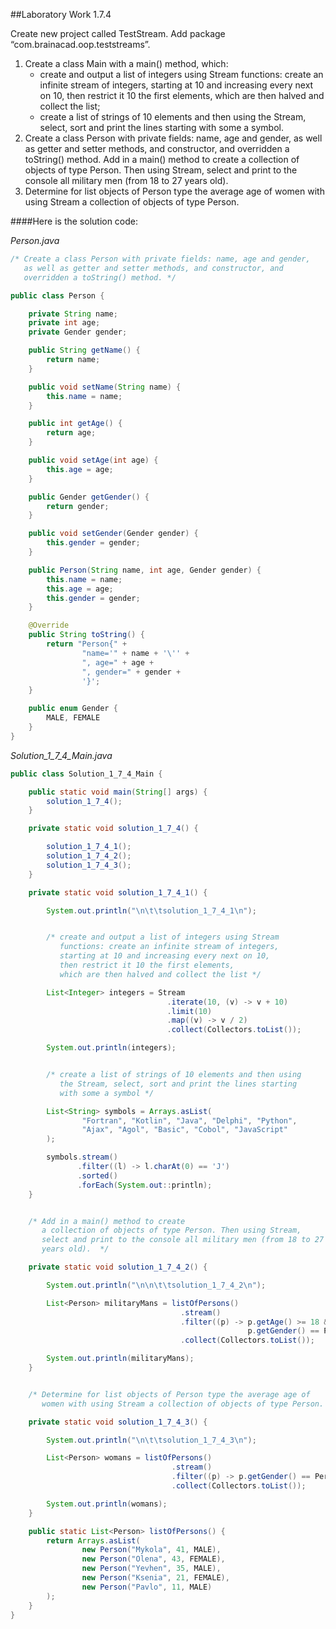 ##Laboratory Work 1.7.4

<p>
    <span>
        Create new project called TestStream. 
        Add package “com.brainacad.oop.teststreams”.
    </span>
</p> 

<ol>
    <li>
        Create a class Main with a main() method, which: 
        <ul>
            <li> create and output a list of integers using Stream 
                 functions: create an infinite stream of integers, 
                 starting at 10 and increasing every next on 10, 
                 then restrict it 10 the first elements, 
                 which are then halved and collect the list;
            </li>
            <li> create a list of strings of 10 elements and then using 
                 the Stream, select, sort and print the lines starting 
                 with some a symbol.
            </li>
         </ul>
    </li>
    <li>
        Create a class Person with private fields: name, age and gender,
        as well as getter and setter methods, and constructor, and 
        overridden a toString() method. Add in a main() method to create
        a collection of objects of type Person. Then using Stream, 
        select and print to the console all military men (from 18 to 27 
        years old). 
    </li>
    <li>
        Determine for list objects of Person type the average age of 
        women with using Stream a collection of objects of type Person. 
    </li>
</ol>

####Here is the solution code:

*Person.java*   
```java
/* Create a class Person with private fields: name, age and gender,
   as well as getter and setter methods, and constructor, and
   overridden a toString() method. */

public class Person {

    private String name;
    private int age;
    private Gender gender;

    public String getName() {
        return name;
    }

    public void setName(String name) {
        this.name = name;
    }

    public int getAge() {
        return age;
    }

    public void setAge(int age) {
        this.age = age;
    }

    public Gender getGender() {
        return gender;
    }

    public void setGender(Gender gender) {
        this.gender = gender;
    }

    public Person(String name, int age, Gender gender) {
        this.name = name;
        this.age = age;
        this.gender = gender;
    }

    @Override
    public String toString() {
        return "Person{" +
                "name='" + name + '\'' +
                ", age=" + age +
                ", gender=" + gender +
                '}';
    }

    public enum Gender {
        MALE, FEMALE
    }
}
```

*Solution_1_7_4_Main.java*   
```java
public class Solution_1_7_4_Main {

    public static void main(String[] args) {
        solution_1_7_4();
    }

    private static void solution_1_7_4() {

        solution_1_7_4_1();
        solution_1_7_4_2();
        solution_1_7_4_3();
    }

    private static void solution_1_7_4_1() {

        System.out.println("\n\t\tsolution_1_7_4_1\n");


        /* create and output a list of integers using Stream
           functions: create an infinite stream of integers,
           starting at 10 and increasing every next on 10,
           then restrict it 10 the first elements,
           which are then halved and collect the list */

        List<Integer> integers = Stream
                                   .iterate(10, (v) -> v + 10)
                                   .limit(10)
                                   .map((v) -> v / 2)
                                   .collect(Collectors.toList());

        System.out.println(integers);


        /* create a list of strings of 10 elements and then using
           the Stream, select, sort and print the lines starting
           with some a symbol */

        List<String> symbols = Arrays.asList(
                "Fortran", "Kotlin", "Java", "Delphi", "Python",
                "Ajax", "Agol", "Basic", "Cobol", "JavaScript"
        );

        symbols.stream()
               .filter((l) -> l.charAt(0) == 'J')
               .sorted()
               .forEach(System.out::println);
    }


    /* Add in a main() method to create
       a collection of objects of type Person. Then using Stream,
       select and print to the console all military men (from 18 to 27
       years old).  */

    private static void solution_1_7_4_2() {

        System.out.println("\n\n\t\tsolution_1_7_4_2\n");

        List<Person> militaryMans = listOfPersons()
                                      .stream()
                                      .filter((p) -> p.getAge() >= 18 &&
                                                     p.getGender() == Person.Gender.MALE)
                                      .collect(Collectors.toList());

        System.out.println(militaryMans);
    }


    /* Determine for list objects of Person type the average age of
       women with using Stream a collection of objects of type Person. */

    private static void solution_1_7_4_3() {

        System.out.println("\n\t\tsolution_1_7_4_3\n");

        List<Person> womans = listOfPersons()
                                    .stream()
                                    .filter((p) -> p.getGender() == Person.Gender.FEMALE)
                                    .collect(Collectors.toList());

        System.out.println(womans);
    }

    public static List<Person> listOfPersons() {
        return Arrays.asList(
                new Person("Mykola", 41, MALE),
                new Person("Olena", 43, FEMALE),
                new Person("Yevhen", 35, MALE),
                new Person("Ksenia", 21, FEMALE),
                new Person("Pavlo", 11, MALE)
        );
    }
}
```